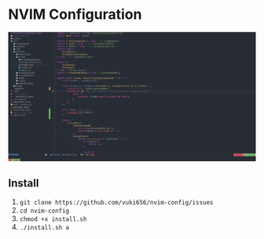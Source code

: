 # NVIM Configuration

![Screenshot](./images/screen.png)

## Install

1. `git clone https://github.com/vuki656/nvim-config/issues`
2. `cd nvim-config`
3. `chmod +x install.sh`
4. `./install.sh a`
